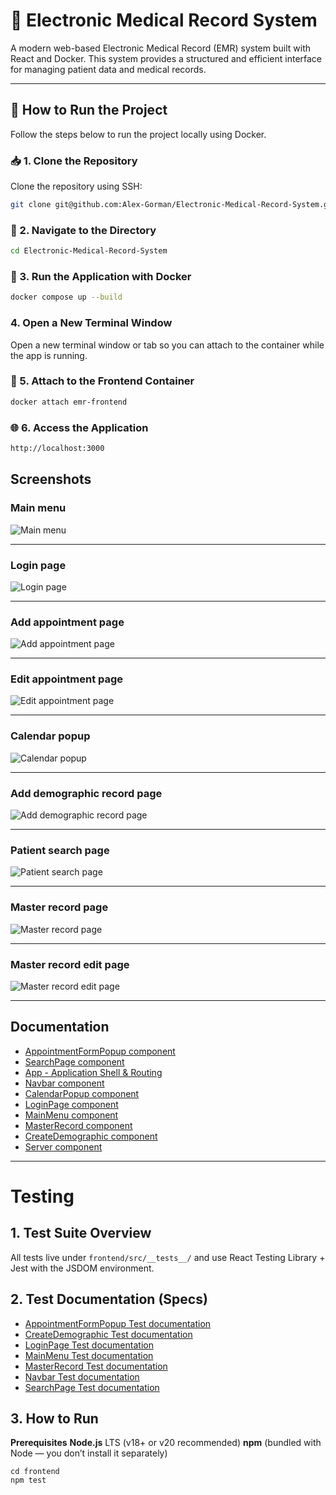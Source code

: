 # 🏥 Electronic Medical Record System

A modern web-based Electronic Medical Record (EMR) system built with React and Docker. This system provides a structured and efficient interface for managing patient data and medical records.

---

## 🚀 How to Run the Project

Follow the steps below to run the project locally using Docker.

### 📥 1. Clone the Repository

Clone the repository using SSH:

```bash
git clone git@github.com:Alex-Gorman/Electronic-Medical-Record-System.git
```


### 📁 2. Navigate to the Directory

```bash
cd Electronic-Medical-Record-System
```


### 🐳 3. Run the Application with Docker

```bash
docker compose up --build
```

### 4. Open a New Terminal Window
Open a new terminal window or tab so you can attach to the container while the app is running.


### 🔗 5. Attach to the Frontend Container

```bash
docker attach emr-frontend
```

### 🌐 6. Access the Application
```bash
http://localhost:3000
```

## Screenshots

### Main menu
![Main menu](docs/images/main-menu.png)

---

### Login page
![Login page](docs/images/login-page.png)

---

### Add appointment page
![Add appointment page](docs/images/add-appointment-page.png)

---

### Edit appointment page
![Edit appointment page](docs/images/edit-appointment-page.png)

---

### Calendar popup
![Calendar popup](docs/images/calendar-popup.png)

---

### Add demographic record page
![Add demographic record page](docs/images/add-demographic-record-page.png)

---

### Patient search page
![Patient search page](docs/images/patient-search-page.png)

---

### Master record page
![Master record page](docs/images/master-record.png)

---

### Master record edit page
![Master record edit page](docs/images/master-record-edit-page.png)

---


## Documentation
- [AppointmentFormPopup component](/docs/AppointmentFormPopup.md)
- [SearchPage component](/docs/SearchPage.md)
- [App - Application Shell & Routing](/docs/App.md)
- [Navbar component](/docs/Navbar.md)
- [CalendarPopup component](/docs/CalendarPopup.md)
- [LoginPage component](/docs/LoginPage.md)
- [MainMenu component](/docs/MainMenu.md)
- [MasterRecord component](/docs/MasterRecord.md)
- [CreateDemographic component](/docs/CreateDemographic.md)
- [Server component](/docs/Server.md)

---

# Testing

## 1. Test Suite Overview

All tests live under ```frontend/src/__tests__/``` and use React Testing Library + Jest with the JSDOM environment.

## 2. Test Documentation (Specs)

- [AppointmentFormPopup Test documentation](/docs/test_plans/AppointmentFormPopup.test.md)
- [CreateDemographic Test documentation](/docs/test_plans/CreateDemographic.test.md)
- [LoginPage Test documentation](/docs/test_plans/LoginPage.test.md)
- [MainMenu Test documentation](/docs/test_plans/MainMenu.test.md)
- [MasterRecord Test documentation](/docs/test_plans/MasterRecord.test.md)
- [Navbar Test documentation](/docs/test_plans/Navbar.test.md)
- [SearchPage Test documentation](/docs/test_plans/SearchPage.test.md)

## 3. How to Run

**Prerequisites**
**Node.js** LTS (v18+ or v20 recommended) 
**npm** (bundled with Node — you don’t install it separately)

```
cd frontend
npm test
```





